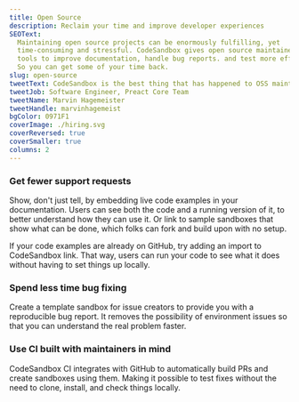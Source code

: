 ```yaml
---
title: Open Source
description: Reclaim your time and improve developer experiences
SEOText:
  Maintaining open source projects can be enormously fulfilling, yet
  time-consuming and stressful. CodeSandbox gives open source maintainers the
  tools to improve documentation, handle bug reports. and test more efficiently.
  So you can get some of your time back.
slug: open-source
tweetText: CodeSandbox is the best thing that has happened to OSS maintainers.
tweetJob: Software Engineer, Preact Core Team
tweetName: Marvin Hagemeister
tweetHandle: marvinhagemeist
bgColor: 0971F1
coverImage: ./hiring.svg
coverReversed: true
coverSmaller: true
columns: 2
---
```


<div>

### Get fewer support requests

Show, don't just tell, by embedding live code examples in your documentation.
Users can see both the code and a running version of it, to better understand
how they can use it. Or link to sample sandboxes that show what can be done,
which folks can fork and build upon with no setup.

If your code examples are already on GitHub, try adding an import to CodeSandbox
link. That way, users can run your code to see what it does without having to
set things up locally.

</div>
<div>

### Spend less time bug fixing

Create a template sandbox for issue creators to provide you with a reproducible
bug report. It removes the possibility of environment issues so that you can
understand the real problem faster.

</div>

<div>

### Use CI built with maintainers in mind

CodeSandbox CI integrates with GitHub to automatically build PRs and create
sandboxes using them. Making it possible to test fixes without the need to
clone, install, and check things locally.

</div>
